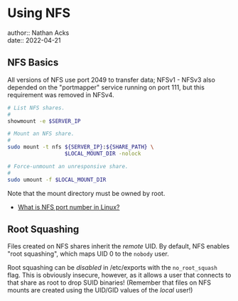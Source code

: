 # Using NFS

author:: Nathan Acks  
date:: 2022-04-21

## NFS Basics

All versions of NFS use port 2049 to transfer data; NFSv1 - NFSv3 also depended on the "portmapper" service running on port 111, but this requirement was removed in NFSv4.

```bash
# List NFS shares.
#
showmount -e $SERVER_IP

# Mount an NFS share.
#
sudo mount -t nfs ${SERVER_IP}:${SHARE_PATH} \
                  $LOCAL_MOUNT_DIR -nolock

# Force-unmount an unresponsive share.
#
sudo umount -f $LOCAL_MOUNT_DIR
```

Note that the mount directory must be owned by root.

* [What is NFS port number in Linux?](https://racinpaper.com/auto-racing/what-is-nfs-port-number-in-linux.html)

## Root Squashing

Files created on NFS shares inherit the *remote* UID. By default, NFS enables "root squashing", which maps UID 0 to the `nobody` user.

Root squashing can be *disabled* in /etc/exports with the `no_root_squash` flag. This is obviously insecure, however, as it allows a user that connects to that share as root to drop SUID binaries! (Remember that files on NFS mounts are created using the UID/GID values of the *local* user!)
